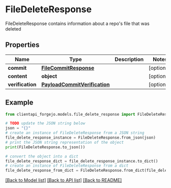 # FileDeleteResponse

FileDeleteResponse contains information about a repo's file that was deleted

## Properties

Name | Type | Description | Notes
------------ | ------------- | ------------- | -------------
**commit** | [**FileCommitResponse**](FileCommitResponse.md) |  | [optional] 
**content** | **object** |  | [optional] 
**verification** | [**PayloadCommitVerification**](PayloadCommitVerification.md) |  | [optional] 

## Example

```python
from clientapi_forgejo.models.file_delete_response import FileDeleteResponse

# TODO update the JSON string below
json = "{}"
# create an instance of FileDeleteResponse from a JSON string
file_delete_response_instance = FileDeleteResponse.from_json(json)
# print the JSON string representation of the object
print(FileDeleteResponse.to_json())

# convert the object into a dict
file_delete_response_dict = file_delete_response_instance.to_dict()
# create an instance of FileDeleteResponse from a dict
file_delete_response_from_dict = FileDeleteResponse.from_dict(file_delete_response_dict)
```
[[Back to Model list]](../README.md#documentation-for-models) [[Back to API list]](../README.md#documentation-for-api-endpoints) [[Back to README]](../README.md)


